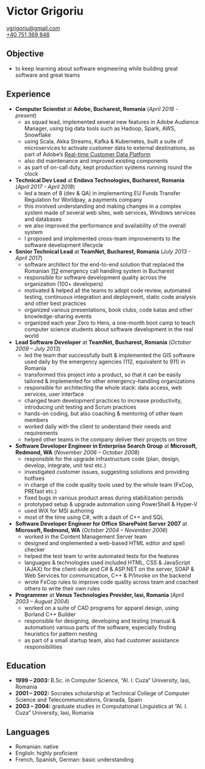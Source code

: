 Victor Grigoriu
===============

[vgrigoriu@gmail.com](mailto:vgrigoriu@gmail.com)  
[+40 751 369 848](tel:+40-751-369-848)

Objective
---------

* to keep learning about software engineering while building great software and
  great teams

Experience
----------

* __Computer Scientist__ at __Adobe, Bucharest, Romania__ (_April 2018 - present_)
  * as squad lead, implemented several new features in Adobe Audience Manager,
    using big data tools such as Hadoop, Spark, AWS, Snowflake
  * using Scala, Akka Streams, Kafka & Kubernetes, built a suite of microservices
    to activate customer data to external destinations, as part of Adobe’s [Real-time
    Customer Data Platform](https://www.adobe.com/experience-platform/real-time-customer-data-platform.html)
  * also did maintenance and improved existing components
  * as part of on-call duty, kept production systems running round the clock
* __Technical Dev Lead__ at __Endava Technologies, Bucharest, Romania__ (_April 2017 - April 2018_)
  * led a team of 8 (dev & QA) in implementing EU Funds Transfer Regulation
    for Worldpay, a payments company
  * this involved understanding and making changes in a complex system made
    of several web sites, web services, Windows services and databases
  * we also improved the performance and availability of the overall system
  * I proposed and implemented cross-team improvements to the software
    development lifecycle
* __Senior Technical Lead__ at __TeamNet, Bucharest, Romania__ (_July 2013 - April 2017_)
  * software architect for the end-to-end solution that replaced the Romanian
    [112](https://www.sts.ro/en/112-emergency-call-service) emergency call
    handling system in Bucharest
  * responsible for software development quality across the organization
    (100+ developers)
  * motivated & helped all the teams to adopt code review, automated testing,
    continuous integration and deployment, static code analysis and other best
    practices
  * organized various presentations, book clubs, code katas and other
    knowledge-sharing events
  * organized each year Zero to Hero, a one-month boot camp to teach computer
    science students about software development in the real world
* __Lead Software Developer__ at __TeamNet, Bucharest, Romania__ (_October 2009 – July 2013_)
  * led the team that successfully built & implemented the GIS software used
    daily by the emergency agencies (112, equivalent to 911) in Romania
  * transformed this project into a product, so that it can be easily
    tailored & implemented for other emergency-handling organizations
  * responsible for architecting the whole stack: data access, web services,
    user interface
  * changed team development practices to increase productivity, introducing
    unit testing and Scrum practices
  * hands-on coding, but also coaching & mentoring of other team members
  * worked daily with the client to understand their needs and requirements
  * helped other teams in the company deliver their projects on time
* __Software Developer Engineer in Enterprise Search Group__ at __Microsoft, Redmond, WA__ (_November 2006 – October 2008_)
  * responsible for the upgrade infrastructure code (plan, design, develop,
    integrate, unit test etc.)
  * investigated customer issues, suggesting solutions and providing hotfixes
  * in charge of the code quality tools used by the whole team (FxCop, PREfast
    etc.)
  * fixed bugs in various product areas during stabilization periods
  * prototyped setup & upgrade automation using PowerShell & Hyper-V
  * used WiX for MSI authoring
  * most of the time using C#, with a dash of C++ and SQL
* __Software Developer Engineer for Office SharePoint Server 2007__ at __Microsoft, Redmond, WA__ (_October 2004 – November 2006_)
  * worked in the Content Management Server team
  * designed and implemented a web-based HTML editor and spell checker
  * helped the test team to write automated tests for the features
  * languages & technologies used included HTML, CSS & JavaScript (AJAX)
    for the client-side and C# & ASP.NET on the server, SOAP & Web Services
    for communication, C++ & P/Invoke on the backend
  * wrote FxCop rules to improve code quality across team and coached others to
    write their own rules
* __Programmer__ at __Venus Technologies Provider, Iasi, Romania__ (_April 2003 – August 2004_)
  * worked on a suite of CAD programs for apparel design, using Borland C++
    Builder
  * responsible for designing, developing and testing (manual & automation)
    various parts of the software, especially finding heuristics for pattern
    nesting
  * as part of a small startup team, also had customer assistance
    responsibilities

Education
---------

* __1999 – 2003:__ B.Sc. in Computer Science, “Al. I. Cuza” University, Iasi,
  Romania
* __2001 – 2002:__ Socrates scholarship at Technical College of Computer Science
  and Telecommunications, Granada, Spain
* __2003 – 2004:__ graduate studies in Computational Linguistics at
  “Al. I. Cuza” University, Iasi, Romania

Languages
---------

* Romanian: native
* English: highly proficient
* French, Spanish, German: basic understanding
